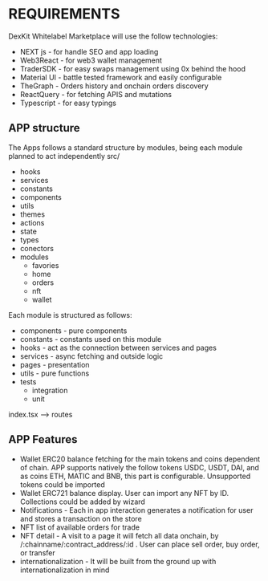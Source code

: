 # REQUIREMENTS

DexKit Whitelabel Marketplace will use the follow technologies:

- NEXT js - for handle SEO and app loading
- Web3React - for web3 wallet management
- TraderSDK - for easy swaps management using 0x behind the hood
- Material UI - battle tested framework and easily configurable
- TheGraph - Orders history and onchain orders discovery
- ReactQuery - for fetching APIS and mutations
- Typescript - for easy typings

## APP structure

The Apps follows a standard structure by modules, being each module planned to act independently
src/

- hooks
- services
- constants
- components
- utils
- themes
- actions
- state
- types
- conectors
- modules
  - favories
  - home
  - orders
  - nft
  - wallet

Each module is structured as follows:

- components - pure components
- constants - constants used on this module
- hooks - act as the connection between services and pages
- services - async fetching and outside logic
- pages - presentation
- utils - pure functions
- tests
  - integration
  - unit

index.tsx --> routes

## APP Features

- Wallet ERC20 balance fetching for the main tokens and coins dependent of chain. APP supports natively the follow tokens USDC, USDT, DAI, and as coins ETH, MATIC and BNB, this part is configurable. Unsupported tokens could be imported
- Wallet ERC721 balance display. User can import any NFT by ID. Collections could be added by wizard
- Notifications - Each in app interaction generates a notification for user and stores a transaction on the store
- NFT list of available orders for trade
- NFT detail - A visit to a page it will fetch all data onchain, by /:chainname/:contract_address/:id . User can place sell order, buy order, or transfer
- internationalization - It will be built from the ground up with internationalization in mind
